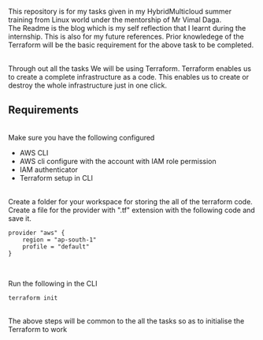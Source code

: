 This repository is for my tasks given in my  HybridMulticloud summer training from Linux world under the mentorship of Mr
Vimal Daga.
<br>
The Readme is the blog which is my self reflection that I learnt during the internship. 
This is also for my future references. 
Prior knowledege of the Terraform will be the basic requirement for the above task to be completed. 


<br>Through out all the tasks  We will be using Terraform.
Terraform enables us to create a complete infrastructure as a code.
This enables us to create or destroy the whole infrastructure just in one click.
<br>


<h2>Requirements</h2>
<br>
Make sure you have the following  configured 
<br>
<ul>
    <li>AWS CLI</li>
    <li>AWS cli configure with the account with IAM role permission</li>
    <li>IAM authenticator</li>
    <li>Terraform setup in CLI</li>
</ul>

<br>
Create a folder for your workspace for storing the all of the terraform code.<br>
Create a file for the provider with ".tf" extension  with the following code and save it.

```
provider "aws" {
    region = "ap-south-1"
    profile = "default"
}
```



<br>

Run the following in the CLI

```
terraform init
```
<br>
The above steps will be common to the all the tasks so as to initialise the Terraform to work 